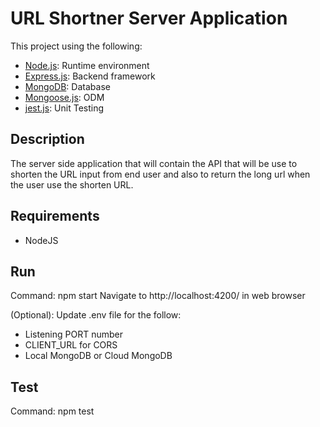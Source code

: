 # URL Shortner Server Application

This project using the following:

- [Node.js](https://nodejs.org/en/): Runtime environment
- [Express.js](http://expressjs.com/): Backend framework
- [MongoDB](https://cloud.mongodb.com/): Database
- [Mongoose.js](http://mongoosejs.com/): ODM
- [jest.js](https://jestjs.io/): Unit Testing


## Description

The server side application that will contain the API that will be use to shorten the URL input from end user and also to return the long url when the user use the shorten URL.

## Requirements

- NodeJS

## Run

Command: npm start
Navigate to http://localhost:4200/ in web browser

(Optional):
Update .env file for the follow:
- Listening PORT number
- CLIENT_URL for CORS
- Local MongoDB or Cloud MongoDB

## Test

Command: npm test